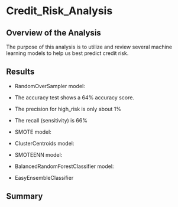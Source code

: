 # Credit_Risk_Analysis

## Overview of the Analysis
The purpose of this analysis is to utilize and review several machine learning models to help us best predict credit risk. 

## Results
- RandomOverSampler model:
 - The accuracy test shows a 64% accuracy score.
 - The precision for high_risk is only about 1%
 - The recall (sensitivity) is 66%

- SMOTE model:

- ClusterCentroids model:

- SMOTEENN model:

- BalancedRandomForestClassifier model:

- EasyEnsembleClassifier


## Summary